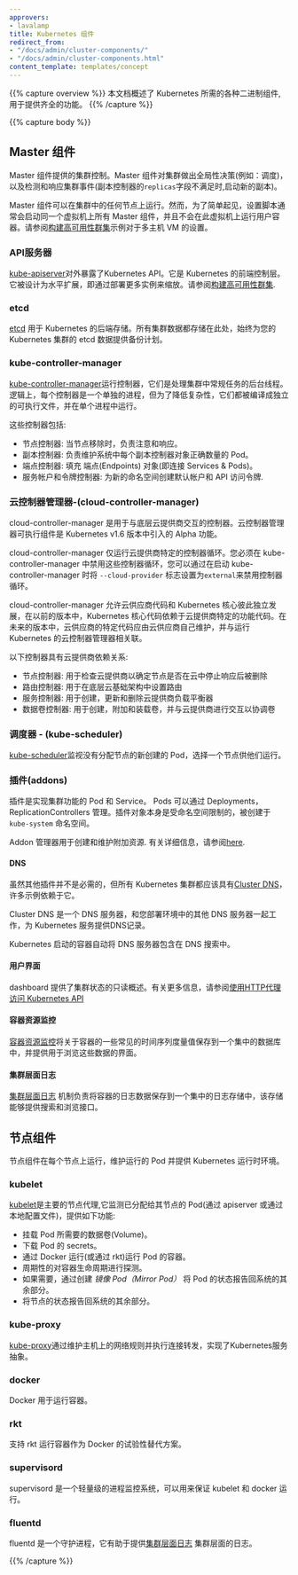 ```yaml
---
approvers:
- lavalamp
title: Kubernetes 组件
redirect_from:
- "/docs/admin/cluster-components/"
- "/docs/admin/cluster-components.html"
content_template: templates/concept
---
```

{{% capture overview %}}
本文档概述了 Kubernetes 所需的各种二进制组件, 用于提供齐全的功能。
{{% /capture %}}

{{% capture body %}}

## Master 组件

Master 组件提供的集群控制。Master 组件对集群做出全局性决策(例如：调度)，以及检测和响应集群事件(副本控制器的`replicas`字段不满足时,启动新的副本)。

Master 组件可以在集群中的任何节点上运行。然而，为了简单起见，设置脚本通常会启动同一个虚拟机上所有 Master 组件，并且不会在此虚拟机上运行用户容器。请参阅[构建高可用性群集](/docs/admin/high-availability)示例对于多主机 VM 的设置。

### API服务器

[kube-apiserver](/docs/admin/kube-apiserver)对外暴露了Kubernetes API。它是 Kubernetes 的前端控制层。它被设计为水平扩展，即通过部署更多实例来缩放。请参阅[构建高可用性群集](/docs/admin/high-availability).

### etcd

[etcd](/docs/admin/etcd) 用于 Kubernetes 的后端存储。所有集群数据都存储在此处，始终为您的 Kubernetes 集群的 etcd 数据提供备份计划。

### kube-controller-manager

[kube-controller-manager](/docs/admin/kube-controller-manager)运行控制器，它们是处理集群中常规任务的后台线程。逻辑上，每个控制器是一个单独的进程，但为了降低复杂性，它们都被编译成独立的可执行文件，并在单个进程中运行。

这些控制器包括:

* 节点控制器: 当节点移除时，负责注意和响应。
* 副本控制器: 负责维护系统中每个副本控制器对象正确数量的 Pod。
* 端点控制器: 填充 端点(Endpoints) 对象(即连接 Services & Pods)。
* 服务帐户和令牌控制器: 为新的命名空间创建默认帐户和 API 访问令牌.

### 云控制器管理器-(cloud-controller-manager)

cloud-controller-manager 是用于与底层云提供商交互的控制器。云控制器管理器可执行组件是 Kubernetes v1.6 版本中引入的 Alpha 功能。

cloud-controller-manager 仅运行云提供商特定的控制器循环。您必须在 kube-controller-manager 中禁用这些控制器循环，您可以通过在启动 kube-controller-manager 时将 `--cloud-provider` 标志设置为`external`来禁用控制器循环。

cloud-controller-manager 允许云供应商代码和 Kubernetes 核心彼此独立发展，在以前的版本中，Kubernetes 核心代码依赖于云提供商特定的功能代码。在未来的版本中，云供应商的特定代码应由云供应商自己维护，并与运行 Kubernetes 的云控制器管理器相关联。

以下控制器具有云提供商依赖关系:

* 节点控制器: 用于检查云提供商以确定节点是否在云中停止响应后被删除
* 路由控制器: 用于在底层云基础架构中设置路由
* 服务控制器: 用于创建，更新和删除云提供商负载平衡器
* 数据卷控制器: 用于创建，附加和装载卷，并与云提供商进行交互以协调卷

### 调度器 - (kube-scheduler)

[kube-scheduler](/docs/admin/kube-scheduler)监视没有分配节点的新创建的 Pod，选择一个节点供他们运行。

### 插件(addons)

插件是实现集群功能的 Pod 和 Service。 Pods 可以通过 Deployments，ReplicationControllers 管理。插件对象本身是受命名空间限制的，被创建于 `kube-system` 命名空间。

Addon 管理器用于创建和维护附加资源. 有关详细信息，请参阅[here](http://releases.k8s.io/HEAD/cluster/addons).

#### DNS

虽然其他插件并不是必需的，但所有 Kubernetes 集群都应该具有[Cluster DNS](/docs/concepts/services-networking/dns-pod-service/)，许多示例依赖于它。

Cluster DNS 是一个 DNS 服务器，和您部署环境中的其他 DNS 服务器一起工作，为 Kubernetes 服务提供DNS记录。

Kubernetes 启动的容器自动将 DNS 服务器包含在 DNS 搜索中。

#### 用户界面

dashboard 提供了集群状态的只读概述。有关更多信息，请参阅[使用HTTP代理访问 Kubernetes API](/docs/tasks/access-kubernetes-api/http-proxy-access-api/)


#### 容器资源监控

[容器资源监控](/docs/user-guide/monitoring)将关于容器的一些常见的时间序列度量值保存到一个集中的数据库中，并提供用于浏览这些数据的界面。

#### 集群层面日志

[集群层面日志](/docs/user-guide/logging/overview) 机制负责将容器的日志数据保存到一个集中的日志存储中，该存储能够提供搜索和浏览接口。

## 节点组件

节点组件在每个节点上运行，维护运行的 Pod 并提供 Kubernetes 运行时环境。

### kubelet

[kubelet](/docs/admin/kubelet)是主要的节点代理,它监测已分配给其节点的 Pod(通过 apiserver 或通过本地配置文件)，提供如下功能:

* 挂载 Pod 所需要的数据卷(Volume)。
* 下载 Pod 的 secrets。
* 通过 Docker 运行(或通过 rkt)运行 Pod 的容器。
* 周期性的对容器生命周期进行探测。
* 如果需要，通过创建 *镜像 Pod（Mirror Pod）* 将 Pod 的状态报告回系统的其余部分。
* 将节点的状态报告回系统的其余部分。

### kube-proxy

[kube-proxy](/docs/admin/kube-proxy)通过维护主机上的网络规则并执行连接转发，实现了Kubernetes服务抽象。


### docker

Docker 用于运行容器。

### rkt

支持 rkt 运行容器作为 Docker 的试验性替代方案。

### supervisord

supervisord 是一个轻量级的进程监控系统，可以用来保证 kubelet 和 docker 运行。

### fluentd

fluentd 是一个守护进程，它有助于提供[集群层面日志](#cluster-level-logging) 集群层面的日志。

{{% /capture %}}


